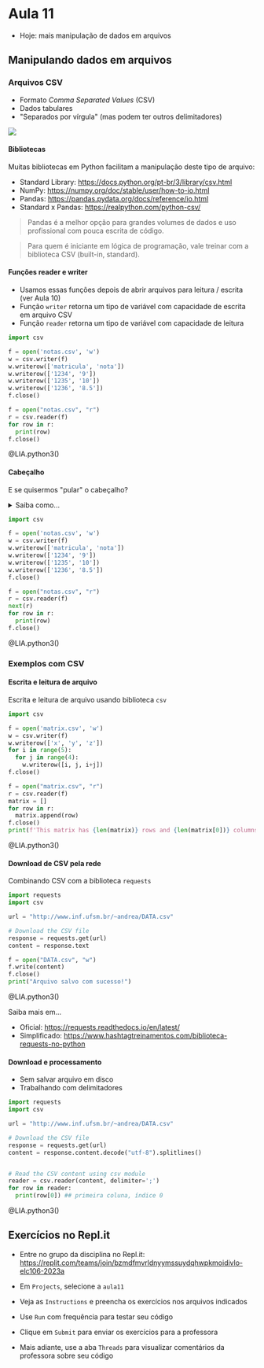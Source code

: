 <!--
author:   Andrea Charão

email:    andrea@inf.ufsm.br

version:  0.0.1

language: PT-BR

narrator: Brazilian Portuguese Female

comment:  Material de apoio para a disciplina
          ELC106 - Algoritmo e Programação,
          da Universidade Federal de Santa Maria

translation: English  translations/English.md

link:     custom.css
          https://fonts.googleapis.com/css?family=Quattrocento%20Sans

onload
window.CodeRunner = {
    ws: undefined,
    handler: {},

    init(url) {
        this.ws = new WebSocket(url);
        const self = this
        this.ws.onopen = function () {
            self.log("connections established");
            setInterval(function() {
                self.ws.send("ping")
            }, 15000);
        }
        this.ws.onmessage = function (e) {
            // e.data contains received string.

            let data
            try {
                data = JSON.parse(e.data)
            } catch (e) {
                self.warn("received message could not be handled =>", e.data)
            }
            if (data) {
                self.handler[data.uid](data)
            }
        }
        this.ws.onclose = function () {
            self.warn("connection closed")
        }
        this.ws.onerror = function (e) {
            self.warn("an error has occurred => ", e)
        }
    },
    log(...args) {
        console.log("CodeRunner:", ...args)
    },
    warn(...args) {
        console.warn("CodeRunner:", ...args)
    },
    handle(uid, callback) {
        this.handler[uid] = callback
    },
    send(uid, message) {
        message.uid = uid
        this.ws.send(JSON.stringify(message))
    }
}

//window.CodeRunner.init("wss://coderunner.informatik.tu-freiberg.de/")
//window.CodeRunner.init("wss://testing-coderunner.andreaschwertne.repl.co/")
window.CodeRunner.init("wss://pythoncoderunner.andreaschwertne.repl.co/")

//window.CodeRunner.init("wss://ancient-hollows-41316.herokuapp.com/")
//window.CodeRunner.init("ws://127.0.0.1:8000/")

@end


@LIA.python:  @LIA.python3
@LIA.python2: @LIA.eval(`["main.py"]`, `python2.7 -m compileall .`, `python2.7 main.pyc`)
@LIA.python3: @LIA.eval(`["main.py"]`, `none`, `python3 main.py`)


@LIA.eval:  @LIA.eval_(false,`@0`,@1,@2)

@LIA.evalWithDebug: @LIA.eval_(true,`@0`,@1,@2)

@LIA.eval_
<script>
function random(len=16) {
    let chars = 'ABCDEFGHIJKLMNOPQRSTUVWXYZabcdefghijklmnopqrstuvwxyz0123456789';
    let str = '';
    for (let i = 0; i < len; i++) {
        str += chars.charAt(Math.floor(Math.random() * chars.length));
    }
    return str;
}

const uid = random()
var order = @1
var files = []

if (order[0])
  files.push([order[0], `@'input(0)`])
if (order[1])
  files.push([order[1], `@'input(1)`])
if (order[2])
  files.push([order[2], `@'input(2)`])
if (order[3])
  files.push([order[3], `@'input(3)`])
if (order[4])
  files.push([order[4], `@'input(4)`])
if (order[5])
  files.push([order[5], `@'input(5)`])
if (order[6])
  files.push([order[6], `@'input(6)`])
if (order[7])
  files.push([order[7], `@'input(7)`])
if (order[8])
  files.push([order[8], `@'input(8)`])
if (order[9])
  files.push([order[9], `@'input(9)`])


send.handle("input", (e) => {
    CodeRunner.send(uid, {stdin: e})
})
send.handle("stop",  (e) => {
    CodeRunner.send(uid, {stop: true})
});


CodeRunner.handle(uid, function (msg) {
    switch (msg.service) {
        case 'data': {
            if (msg.ok) {
                CodeRunner.send(uid, {compile: @2})
            }
            else {
                send.lia("LIA: stop")
            }
            break;
        }
        case 'compile': {
            if (msg.ok) {
                if (msg.message) {
                    if (msg.problems.length)
                        console.warn(msg.message);
                    else
                        console.log(msg.message);
                }

                send.lia("LIA: terminal")
                CodeRunner.send(uid, {exec: @3})

                if(!@0) {
                  console.clear()
                }
            } else {
                send.lia(msg.message, msg.problems, false)
                send.lia("LIA: stop")
            }
            break;
        }
        case 'stdout': {
            if (msg.ok)
                console.stream(msg.data)
            else
                console.error(msg.data);
            break;
        }

        case 'stop': {
            if (msg.error) {
                console.error(msg.error);
            }

            if (msg.images) {
                for(let i = 0; i < msg.images.length; i++) {
                    console.html("<hr/>", msg.images[i].file)
                    console.html("<img title='" + msg.images[i].file + "' src='" + msg.images[i].data + "' onclick='window.LIA.img.click(\"" + msg.images[i].data + "\")'>")
                }

            }

            send.lia("LIA: stop")
            break;
        }

        default:
            console.log(msg)
            break;
    }
})


CodeRunner.send(
    uid, { "data": files }
);

"LIA: wait"
</script>
@end
-->
<!--
nvm use v10.23.0
liascript-devserver --input README.md --port 3001 --live
link:     https://cdn.jsdelivr.net/gh/liascript/custom-style/custom.min.css
          https://cdn.jsdelivr.net/gh/andreainfufsm/elc106-2023a/classes/11/custom.css

-->


# Aula 11



- Hoje: mais manipulação de dados em arquivos
  
  



## Manipulando dados em arquivos



### Arquivos CSV

- Formato *Comma Separated Values* (CSV)
- Dados tabulares
- "Separados por vírgula" (mas podem ter outros delimitadores)

![](https://peltiertech.com/images/2017-02/csv-data-1.png)


#### Bibliotecas

Muitas bibliotecas em Python facilitam a manipulação deste tipo de arquivo:

- Standard Library: https://docs.python.org/pt-br/3/library/csv.html
- NumPy: https://numpy.org/doc/stable/user/how-to-io.html
- Pandas: https://pandas.pydata.org/docs/reference/io.html
- Standard x Pandas: https://realpython.com/python-csv/

> Pandas é a melhor opção para grandes volumes de dados e uso profissional com pouca escrita de código.

> Para quem é iniciante em lógica de programação, vale treinar com a biblioteca CSV (built-in, standard).

#### Funções reader e writer

- Usamos essas funções depois de abrir arquivos para leitura / escrita (ver Aula 10)
- Função `writer` retorna um tipo de variável com capacidade de escrita em arquivo CSV
- Função `reader` retorna um tipo de variável com capacidade de leitura

```python
import csv

f = open('notas.csv', 'w')
w = csv.writer(f)
w.writerow(['matricula', 'nota'])
w.writerow(['1234', '9'])
w.writerow(['1235', '10'])
w.writerow(['1236', '8.5'])
f.close()

f = open("notas.csv", "r")
r = csv.reader(f)
for row in r:
  print(row)
f.close()
```
@LIA.python3()

#### Cabeçalho

E se quisermos "pular" o cabeçalho?



 <details>
  <summary>Saiba como...</summary>
  <p>Podemos usar next(), uma função que se aplica a "iteráveis" em Python. 
Saiba mais em: https://cienciaprogramada.com.br/2021/08/iteradores-e-iteraveis-em-python/
  </p>
</details>



```python
import csv

f = open('notas.csv', 'w')
w = csv.writer(f)
w.writerow(['matricula', 'nota'])
w.writerow(['1234', '9'])
w.writerow(['1235', '10'])
w.writerow(['1236', '8.5'])
f.close()

f = open("notas.csv", "r")
r = csv.reader(f)
next(r)
for row in r:
  print(row)
f.close()
```
@LIA.python3()



### Exemplos com CSV



#### Escrita e leitura de arquivo

Escrita e leitura de arquivo usando biblioteca `csv`

```python
import csv

f = open('matrix.csv', 'w')
w = csv.writer(f)
w.writerow(['x', 'y', 'z'])
for i in range(5):
  for j in range(4):
    w.writerow([i, j, i+j])
f.close()

f = open("matrix.csv", "r")
r = csv.reader(f)
matrix = []
for row in r:
  matrix.append(row)
f.close()
print(f'This matrix has {len(matrix)} rows and {len(matrix[0])} columns')

```
@LIA.python3()

#### Download de CSV pela rede

Combinando CSV com a biblioteca `requests`

```python
import requests
import csv

url = "http://www.inf.ufsm.br/~andrea/DATA.csv"

# Download the CSV file
response = requests.get(url)
content = response.text 

f = open("DATA.csv", "w")
f.write(content)
f.close()
print("Arquivo salvo com sucesso!")
```
@LIA.python3()

Saiba mais em...

- Oficial: https://requests.readthedocs.io/en/latest/
- Simplificado: https://www.hashtagtreinamentos.com/biblioteca-requests-no-python


#### Download e processamento

- Sem salvar arquivo em disco
- Trabalhando com delimitadores

```python
import requests
import csv

url = "http://www.inf.ufsm.br/~andrea/DATA.csv"

# Download the CSV file
response = requests.get(url)
content = response.content.decode("utf-8").splitlines()


# Read the CSV content using csv module
reader = csv.reader(content, delimiter=';')
for row in reader:
  print(row[0]) ## primeira coluna, índice 0
```
@LIA.python3()






## Exercícios no Repl.it

- Entre no grupo da disciplina no Repl.it: https://replit.com/teams/join/bzmdfmvrldnyymssuydqhwpkmoidivlo-elc106-2023a

- Em `Projects`, selecione a `aula11` 

- Veja as `Instructions` e preencha os exercícios nos arquivos indicados

- Use `Run` com frequência para testar seu código

- Clique em `Submit` para enviar os exercícios para a professora

- Mais adiante, use a aba `Threads` para visualizar comentários da professora sobre seu código

